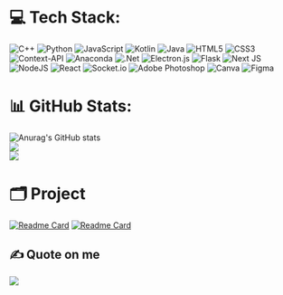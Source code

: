 # 💻 Tech Stack:
![C++](https://img.shields.io/badge/c++-%2300599C.svg?style=for-the-badge&logo=c%2B%2B&logoColor=white) 
![Python](https://img.shields.io/badge/python-3670A0?style=for-the-badge&logo=python&logoColor=ffdd54)
![JavaScript](https://img.shields.io/badge/javascript-%23323330.svg?style=for-the-badge&logo=javascript&logoColor=%23F7DF1E)
![Kotlin](https://img.shields.io/badge/kotlin-%237F52FF.svg?style=for-the-badge&logo=kotlin&logoColor=white) 
![Java](https://img.shields.io/badge/java-%23ED8B00.svg?style=for-the-badge&logo=openjdk&logoColor=white) 
![HTML5](https://img.shields.io/badge/html5-%23E34F26.svg?style=for-the-badge&logo=html5&logoColor=white) 
![CSS3](https://img.shields.io/badge/css3-%231572B6.svg?style=for-the-badge&logo=css3&logoColor=white) 
![Context-API](https://img.shields.io/badge/Context--Api-000000?style=for-the-badge&logo=react) 
![Anaconda](https://img.shields.io/badge/Anaconda-%2344A833.svg?style=for-the-badge&logo=anaconda&logoColor=white) 
![.Net](https://img.shields.io/badge/.NET-5C2D91?style=for-the-badge&logo=.net&logoColor=white) 
![Electron.js](https://img.shields.io/badge/Electron-191970?style=for-the-badge&logo=Electron&logoColor=white) 
![Flask](https://img.shields.io/badge/flask-%23000.svg?style=for-the-badge&logo=flask&logoColor=white) 
![Next JS](https://img.shields.io/badge/Next-black?style=for-the-badge&logo=next.js&logoColor=white) 
![NodeJS](https://img.shields.io/badge/node.js-6DA55F?style=for-the-badge&logo=node.js&logoColor=white) 
![React](https://img.shields.io/badge/react-%2320232a.svg?style=for-the-badge&logo=react&logoColor=%2361DAFB) 
![Socket.io](https://img.shields.io/badge/Socket.io-black?style=for-the-badge&logo=socket.io&badgeColor=010101) 
![Adobe Photoshop](https://img.shields.io/badge/adobe%20photoshop-%2331A8FF.svg?style=for-the-badge&logo=adobe%20photoshop&logoColor=white) 
![Canva](https://img.shields.io/badge/Canva-%2300C4CC.svg?style=for-the-badge&logo=Canva&logoColor=white) 
![Figma](https://img.shields.io/badge/figma-%23F24E1E.svg?style=for-the-badge&logo=figma&logoColor=white)


# 📊 GitHub Stats:
![Anurag's GitHub stats](https://github-readme-stats.vercel.app/api?username=Thethien2k5&show_icons=true&theme=tokyonight)<br/>
![](https://nirzak-streak-stats.vercel.app/?user=Thethien2k5&theme=tokyonight&hide_border=false)<br/>
![](https://github-readme-stats.vercel.app/api/top-langs/?username=Thethien2k5&theme=tokyonight&hide_border=false&include_all_commits=false&count_private=false&layout=compact)

# 🗂️ Project
[![Readme Card](https://github-readme-stats.vercel.app/api/pin/?username=Thethien2k5&repo=INTERNAL_INFORMATION_EXCHANGE_FORUM&theme=gruvbox)](https://github.com/Thethien2k5/INTERNAL_INFORMATION_EXCHANGE_FORUM)
[![Readme Card](https://github-readme-stats.vercel.app/api/pin/?username=Thethien2k5&repo=simple-rule-chatbot&theme=highcontrast)](https://github.com/Thethien2k5/simple-rule-chatbot)

## ✍️ Quote on me
![](https://quotes-github-readme.vercel.app/api?quote=Chu%E1%BB%99t%20th%C3%A0nh%20ph%E1%BB%91%20hay%20chu%E1%BB%99t%20%C4%91%E1%BB%93ng%20qu%C3%AA&author=NttDz&theme=tokyonight)
